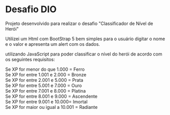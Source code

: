 # Desafio DIO

Projeto desenvolvido para realizar o desafio "Classificador de Nível de Herói"

Utilizei um Html com BootStrap 5 bem simples para o usuário digitar o nome e o valor e apresenta um alert com os dados. 

utilizando JavaScript para poder classificar o nível do herói de acordo com os seguintes requisitos:

Se XP for menor do que 1.000 = Ferro</br>
Se XP for entre 1.001 e 2.000 = Bronze</br>
Se XP for entre 2.001 e 5.000 = Prata</br>
Se XP for entre 5.001 e 7.000 = Ouro</br>
Se XP for entre 7.001 e 8.000 = Platina</br>
Se XP for entre 8.001 e 9.000 = Ascendente</br>
Se XP for entre 9.001 e 10.000= Imortal</br>
Se XP for maior ou igual a 10.001 = Radiante

